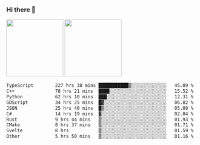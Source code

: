 ### Hi there 👋

<img height="150em" src="https://github-readme-stats.vercel.app/api?username=EddieDover&count_private=true&include_all_commits=true&show_icons=true&theme=dracula&hide_border=false&rank_icon=percentile"/>
<img height="150em" src="https://github-readme-stats.vercel.app/api/top-langs/?username=EddieDover&theme=dracula&hide_border=false&&layout=compact&langs_count=20" />

<!--START_SECTION:waka-->

```txt
TypeScript        227 hrs 38 mins ███████████▒░░░░░░░░░░░░░   45.09 %
C++               78 hrs 21 mins  ████░░░░░░░░░░░░░░░░░░░░░   15.52 %
Python            62 hrs 10 mins  ███░░░░░░░░░░░░░░░░░░░░░░   12.31 %
GDScript          34 hrs 25 mins  █▓░░░░░░░░░░░░░░░░░░░░░░░   06.82 %
JSON              25 hrs 40 mins  █▒░░░░░░░░░░░░░░░░░░░░░░░   05.09 %
C#                14 hrs 19 mins  ▓░░░░░░░░░░░░░░░░░░░░░░░░   02.84 %
Rust              9 hrs 44 mins   ▒░░░░░░░░░░░░░░░░░░░░░░░░   01.93 %
CMake             8 hrs 37 mins   ▒░░░░░░░░░░░░░░░░░░░░░░░░   01.71 %
Svelte            8 hrs           ▒░░░░░░░░░░░░░░░░░░░░░░░░   01.59 %
Other             5 hrs 50 mins   ▒░░░░░░░░░░░░░░░░░░░░░░░░   01.16 %
```

<!--END_SECTION:waka-->

<!--
**EddieDover/EddieDover** is a ✨ _special_ ✨ repository because its `README.md` (this file) appears on your GitHub profile.

Here are some ideas to get you started:

- 🔭 I’m currently working on ...
- 🌱 I’m currently learning ...
- 👯 I’m looking to collaborate on ...
- 🤔 I’m looking for help with ...
- 💬 Ask me about ...
- 📫 How to reach me: ...
- 😄 Pronouns: ...
- ⚡ Fun fact: ...
-->
<a rel="me" href="https://techhub.social/@EddieDover"></a>
